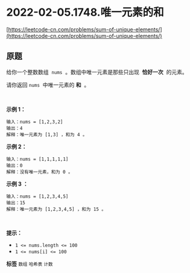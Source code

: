 # 2022-02-05.1748.唯一元素的和
[https://leetcode-cn.com/problems/sum-of-unique-elements/](https://leetcode-cn.com/problems/sum-of-unique-elements/)
## 原题
给你一个整数数组  `nums`  。数组中唯一元素是那些只出现  **恰好一次**  的元素。

请你返回 `nums`  中唯一元素的 **和**  。

 

 **示例 1：** 

```
输入：nums = [1,2,3,2]
输出：4
解释：唯一元素为 [1,3] ，和为 4 。

```
 **示例 2：** 

```
输入：nums = [1,1,1,1,1]
输出：0
解释：没有唯一元素，和为 0 。

```
 **示例 3 ：** 

```
输入：nums = [1,2,3,4,5]
输出：15
解释：唯一元素为 [1,2,3,4,5] ，和为 15 。

```
 

 **提示：** 
-  `1 <= nums.length <= 100` 
-  `1 <= nums[i] <= 100` 
 
**标签**
`数组` `哈希表` `计数` 


##
```go

```
>
